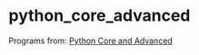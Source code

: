 python_core_advanced
========

Programs from: [Python Core and Advanced](https://www.udemy.com/course/python-core-and-advanced/)


